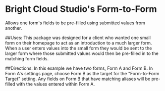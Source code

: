 # Bright Cloud Studio's Form-to-Form
Allows one form's fields to be pre-filled using submitted values from another.

##Uses:
This package was designed for a client who wanted one small form on their homepage to act as an introduction to a much larger form. When a user enters values into the small form they would be sent to the larger form where those submitted values would then be pre-filled in to the matching form fields.

##Directions:
In this example we have two forms, Form A and Form B. In Form A's settings page, choose Form B as the target for the "Form-to-Form Target" setting.
Any fields on Form B that have matching aliases will be pre-filled with the values entered within Form A.
